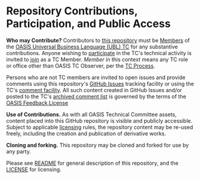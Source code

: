 # Repository Contributions, Participation, and Public Access

**Who may Contribute?** Contributors to [this repository](https://github.com/oasis-tcs/ubl-ndrsc/) 
must be [Members](https://www.oasis-open.org/policies-guidelines/oasis-defined-terms-2017-05-26#dMember) of 
the [OASIS Universal Business Language (UBL) TC](https://www.oasis-open.org/committees/tc_home.php?wg_abbrev=ubl) 
for any substantive contributions.  Anyone wishing to 
[participate](https://www.oasis-open.org/org/faq#committee-participation) in the TC's technical activity 
is invited to [join](https://www.oasis-open.org/committees/join) as a TC Member. *Member* in this context 
means any TC role or office other than OASIS TC Observer, per the 
[TC Process](https://www.oasis-open.org/policies-guidelines/tc-process#membership). 

Persons who are not TC members are invited to open issues and provide comments using this repository's 
[GitHub Issues](https://github.com/oasis-tcs/ubl-ndrsc/issues/new) tracking facility or using 
the TC's [comment facility](https://www.oasis-open.org/committees/comments/index.php?wg_abbrev=ubl). 
All such content created in GitHub Issues and/or posted to the TC's 
[archived comment list](https://lists.oasis-open.org/archives/ubl-comment/) is governed by the terms 
of the [OASIS Feedback License](https://www.oasis-open.org/policies-guidelines/ipr#appendixa)

**Use of Contributions.**  As with all OASIS Technical Committee assets, content placed into this 
GitHub repository is visible and publicly accessible.  Subject to applicable 
[licensing](https://github.com/oasis-tcs/ubl-ndrsc/blob/master/LICENSE.md) rules, 
the repository content may be re-used freely, including the creation and publication of derivative works.

**Cloning and forking.** This repository may be cloned and forked for use by any party. 

Please see [README](https://github.com/oasis-tcs/ubl-ndrsc/blob/master/README.md) for 
general description of this repository, and the 
[LICENSE](https://github.com/oasis-tcs/ubl-ndrsc/blob/master/LICENSE.md) for licensing.
